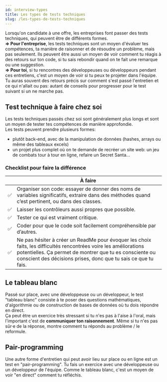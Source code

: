 ```yaml
---
id: interview-types
title: Les types de tests techniques
slug: /les-types-de-tests-techniques
---
```


Lorsqu'on candidate à une offre, les entreprises font passer des tests techniques, qui peuvent être de différents formes.<br/>
**=> Pour l'entreprise**, les tests techniques sont un moyen d'évaluer tes compétences, ta manière de raisonner et de résoudre un problème, mais pas seulement. Ils peuvent être aussi un moyen de voir comment tu réagis à des retours sur ton code, si tu sais rebondir quand on te fait une remarque ou une suggestion.<br/>
**=> Pour toi**, si tu rencontres des développeuses ou développeurs pendant ces entretiens, c'est un moyen de voir si tu peux te projeter dans l'équipe. Tu auras souvent des retours précis sur comment s'est passé l'entretien et ce qui n'allait ou pas: autant de conseils pour progresser pour le test suivant si un ne marche pas.

## Test technique à faire chez soi
Les tests techniques passés chez soi sont généralement plus longs et sont un moyen de tester tes compétences de manière approfondie.<br/>
Les tests peuvent prendre plusieurs formes:
- plutôt back-end, avec de la manipulation de données (hashes, arrays ou même des tableaux excels)
- un projet plus complet où on te demande de recréer un site web: un jeu de combats tour à tour en ligne, refaire un Secret Santa...

### Checklist pour faire la différence
|  | À faire |
| --- | --- |
| ✅ | Organiser son code: essayer de donner des noms de variables significatifs, extraire dans des méthodes quand c’est pertinent, ou dans des classes. |
| ✅ | Laisser les contrôleurs aussi propres que possible. |
| ✅ | Tester ce qui est vraiment critique. |
| ✅ | Coder pour que le code soit facilement compréhensible par d’autres. |
| ✅ | Ne pas hésiter à créer un ReadMe pour évoquer les choix faits, les difficultés rencontrées voire les améliorations potentielles. Ça permet de montrer que tu es consciente ou conscient des décisions prises, donc que tu sais ce que tu fais. |

## Le tableau blanc
Passé sur place, avec une développeuse ou un développeur, le test "tableau blanc" consiste à te poser des questions mathématiques, d'algorithmie ou de construction de bases de données où tu dois répondre en direct.<br/>
Ça peut être un exercice très stressant si tu n'es pas à l'aise à l'oral, mais l'important c'est de **communiquer ton raisonnement**. Même si tu n'es pas sûr·e de la réponse, montre comment tu réponds au problème / le reformule.

## Pair-programming
Une autre forme d'entretien qui peut avoir lieu sur place ou en ligne est un test en "pair-programming". Tu fais un exercice avec une développeuse ou un développeur de l'équipe. Comme le tableau blanc, c'est un moyen de voir "en direct" comment tu réfléchis.
